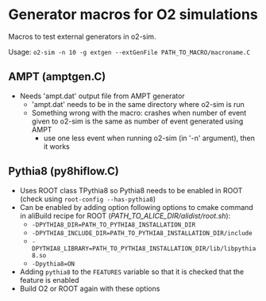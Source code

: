 # Generator macros for O2 simulations

Macros to test external generators in o2-sim.

Usage:
`o2-sim -n 10 -g extgen --extGenFile PATH_TO_MACRO/macroname.C`

## AMPT (amptgen.C)
* Needs 'ampt.dat' output file from AMPT generator
    * 'ampt.dat' needs to be in the same directory where o2-sim is run
    * Something wrong with the macro: crashes when number of event given to o2-sim is the same as number of event generated using AMPT
        * use one less event when running o2-sim (in '-n' argument), then it works

## Pythia8 (py8hiflow.C)
* Uses ROOT class TPythia8 so Pythia8 needs to be enabled in ROOT (check using `root-config --has-pythia8`)
* Can be enabled by adding option following options to cmake command in aliBuild recipe for ROOT (*PATH_TO_ALICE_DIR/alidist/root.sh*):
    * `-DPYTHIA8_DIR=PATH_TO_PYTHIA8_INSTALLATION_DIR`
    * `-DPYTHIA8_INCLUDE_DIR=PATH_TO_PYTHIA8_INSTALLATION_DIR/include`
    * `-DPYTHIA8_LIBRARY=PATH_TO_PYTHIA8_INSTALLATION_DIR/lib/libpythia8.so`
    * `-Dpythia8=ON`
* Adding `pythia8` to the `FEATURES` variable so that it is checked that the feature is enabled
* Build O2 or ROOT again with these options
